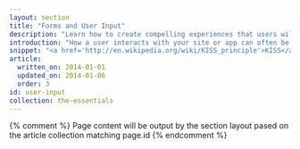 ```yaml
---
layout: section
title: "Forms and User Input"
description: "Learn how to create compelling experiences that users will love to use. Create forms users can fill-out on any device. Make it easy, not painful, for users to engage with touch."
introduction: "How a user interacts with your site or app can often be make or break for the success of your project. Use our guides to learn how to create compelling experiences that users will love to use."
snippet: "<a href='http://en.wikipedia.org/wiki/KISS_principle'>KISS</a>. Touch, tap, click, and submit."
article:
  written_on: 2014-01-01
  updated_on: 2014-01-06
  order: 3
id: user-input
collection: the-essentials
---
```


{% comment %}
Page content will be output by the section layout pased on the article collection matching page.id
{% endcomment %}
